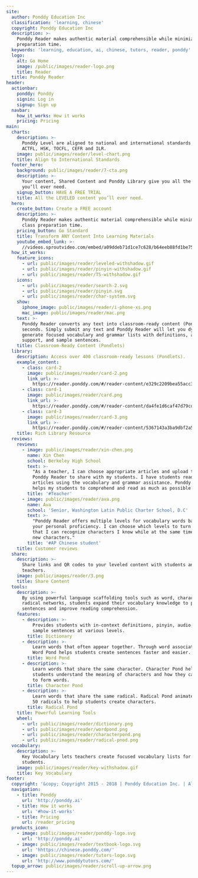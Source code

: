 ```yaml
---
site:
  author: Ponddy Education Inc
  classification: 'learning, chinese'
  copyright: Ponddy Education Inc
  description: >-
    Ponddy Reader makes authentic material comprehensible while minimizing class
    preparation time.
  keywords: 'learning, education, ai, chinese, tutors, reader, ponddy'
  logo:
    alt: Go Home
    image: /public/images/reader-logo.png
    title: Reader
  title: Ponddy Reader
header:
  actionbar:
    ponddy: Ponddy
    signin: Log in
    signup: Sign up
  navbar:
    how_it_works: How it works
    pricing: Pricing
main:
  charts:
    description: >-
      Ponddy Level are aligned to national and international standards such as
      ACTFL, HSK, TOCFL, CEFR and ILR.
    image: public/images/reader/level-chart.png
    title: Align to International Standards
  footer_hero:
    background: public/images/reader/7-cta.png
    description: >-
      Your content, Shared Content and Ponddy Library give you all the content
      you’ll ever need.
    signup_button: HAVE A FREE TRIAL
    title: All the LEVELED content you’ll ever need.
  hero:
    create_button: Create a FREE account
    description: >-
      Ponddy Reader makes authentic material comprehensible while minimizing
      class preparation time.
    pricing_button: Go Standard
    title: Transform ANY Content Into Learning Materials
    youtube_embed_lunk: >-
      //videos.sproutvideo.com/embed/a09ddeb71d1ce7c628/b64eeb88fd1be758?playerTheme=dark&playerColor=
  how_it_works:
    feature_icons:
      - url: public/images/reader/leveled-withshadow.gif
      - url: public/images/reader/pinyin-withshadow.gif
      - url: public/images/reader/TS-withshadow.gif
    icons:
      - url: public/images/reader/search-2.svg
      - url: public/images/reader/pinyin.svg
      - url: public/images/reader/char-system.svg
    show:
      iphone_image: public/images/reader/i-phone-xs.png
      mac_image: public/images/reader/mac.png
    text: >-
      Ponddy Reader converts any text into classroom-ready content (Pondlets) in
      seconds. Simply submit any text and Ponddy Reader will let you dynamically
      generate focused vocabulary and grammar lists with definitions, audio
      support, and sample sentences.
    title: Classroom-Ready Content (Pondlets)
  library:
    description: Access over 400 classroom-ready lessons (Pondlets).
    example_content:
      - class: card-2
        image: public/images/reader/card-2.png
        link_url: >-
          https://reader.ponddy.com/#/reader-content/e329c2209bea55acc393aaf2304f05b8
      - class: card-1
        image: public/images/reader/card.png
        link_url: >-
          https://reader.ponddy.com/#/reader-content/da4fe1d6caf47d79cdc1d624614a27db
      - class: card-3
        image: public/images/reader/card-3.png
        link_url: >-
          https://reader.ponddy.com/#/reader-content/5367143a3ba9dbf2a5679cf98d0ca232
    title: Rich Library Resource
  reviews:
    reviews:
      - image: public/images/reader/xin-chen.png
        name: Xin Chen
        school: Berkeley High School
        text: >-
          "As a teacher, I can choose appropriate articles and upload them onto
          Ponddy Reader to share with my students. I have students read the
          articles using the vocabulary and grammar assistance. Ponddy Reader
          helps my students to comprehend and read as much as possible!"
        title: '#Teacher'
      - image: public/images/reader/ava.png
        name: Ava
        school: 'Senior, Washington Latin Public Charter School, D.C'
        text: >-
          "Ponddy Reader offers multiple levels for vocabulary words based on
          your personal proficiency. I can choose which levels to turn on so
          that I can recognize characters I know while at the same time learning
          new characters."
        title: '#AP Chinese student'
    title: Customer reviews
  share:
    description: >-
      Share links and QR codes to your leveled content with students and
      teachers.
    image: public/images/reader/3.png
    title: Share Content
  tools:
    description: >-
      By using powerful language scaffolding tools such as word, character and
      radical networks, students expand their vocabulary knowledge to produce
      sentences and improve reading comprehension.
    features:
      - description: >-
          Provides students with in-context definitions, pinyin, audio, and
          sample sentences at various levels.
        title: Dictionary
      - description: >-
          Learn words that often appear together. Through word associations,
          Word Pond helps students create sentences faster and easier.
        title: Word Pond
      - description: >-
          Learn words that share the same character. Character Pond helps
          students understand the meaning of characters and how they can combine
          to form words.
        title: Character Pond
      - description: >-
          Learn words that share the same radical. Radical Pond animates the top
          50 radicals to help students create characters.
        title: Radical Pond
    title: Powerful Learning Tools
    wheel:
      - url: public/images/reader/dictionary.png
      - url: public/images/reader/wordpond.png
      - url: public/images/reader/characterpond.png
      - url: public/images/reader/radical-pnod.png
  vocabulary:
    description: >-
      Key Vocabulary lets teachers create focused vocabulary lists for their
      students.
    image: public/images/reader/key-withshadow.gif
    title: Key Vocabulary
footer:
  copyright: '&copy; Copyright 2015 - 2018 | Ponddy Education Inc. | All Rights Reserved'
  navigation:
    - title: Ponddy
      url: 'http://ponddy.ai'
    - title: How it works
      url: '#how-it-works'
    - title: Pricing
      url: /reader_pricing
  products_icon:
    - image: public/images/reader/ponddy-logo.svg
      url: 'http://ponddy.ai'
    - image: public/images/reader/textbook-logo.svg
      url: 'hhttps://chinese.ponddy.com/'
    - image: public/images/reader/tutors-logo.svg
      url: 'http://www.ponddytutors.com/'
  topup_arrow: public/images/reader/scroll-up-arrow.png
---
```


